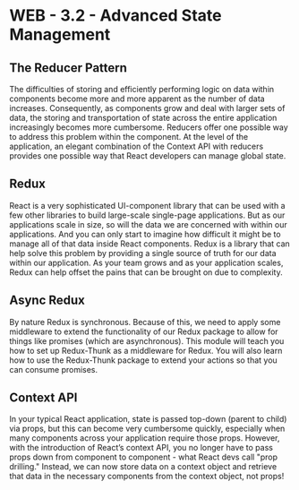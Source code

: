 # WEB - 3.2 - Advanced State Management

## The Reducer Pattern

The difficulties of storing and efficiently performing logic on data within components become more and more apparent as the number of data increases. Consequently, as components grow and deal with larger sets of data, the storing and transportation of state across the entire application increasingly becomes more cumbersome. Reducers offer one possible way to address this problem within the component. At the level of the application, an elegant combination of the Context API with reducers provides one possible way that React developers can manage global state.

## Redux

React is a very sophisticated UI-component library that can be used with a few other libraries to build large-scale single-page applications. But as our applications scale in size, so will the data we are concerned with within our applications. And you can only start to imagine how difficult it might be to manage all of that data inside React components. Redux is a library that can help solve this problem by providing a single source of truth for our data within our application. As your team grows and as your application scales, Redux can help offset the pains that can be brought on due to complexity.

## Async Redux

By nature Redux is synchronous. Because of this, we need to apply some middleware to extend the functionality of our Redux package to allow for things like promises (which are asynchronous). This module will teach you how to set up Redux-Thunk as a middleware for Redux. You will also learn how to use the Redux-Thunk package to extend your actions so that you can consume promises.

## Context API

In your typical React application, state is passed top-down (parent to child) via props, but this can become very cumbersome quickly, especially when many components across your application require those props. However, with the introduction of React’s context API, you no longer have to pass props down from component to component - what React devs call "prop drilling." Instead, we can now store data on a context object and retrieve that data in the necessary components from the context object, not props!